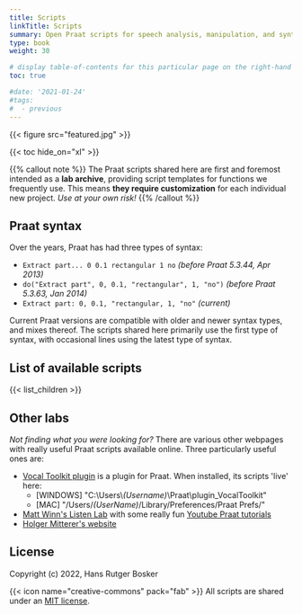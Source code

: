 ```yaml
---
title: Scripts
linkTitle: Scripts
summary: Open Praat scripts for speech analysis, manipulation, and synthesis
type: book
weight: 30

# display table-of-contents for this particular page on the right-hand side?
toc: true

#date: '2021-01-24'
#tags:
#  - previous
---
```


{{< figure src="featured.jpg" >}}

{{< toc hide_on="xl" >}}

{{% callout note %}}
The Praat scripts shared here are first and foremost intended as a **lab archive**, providing script templates for functions we frequently use. This means **they require customization** for each individual new project. *Use at your own risk!*
{{% /callout %}}

## Praat syntax

Over the years, Praat has had three types of syntax:
- `Extract part... 0 0.1 rectangular 1 no` *(before Praat 5.3.44, Apr 2013)*
- `do("Extract part", 0, 0.1, "rectangular", 1, "no")` *(before Praat 5.3.63, Jan 2014)*
- `Extract part: 0, 0.1, "rectangular, 1, "no"` *(current)*

Current Praat versions are compatible with older and newer syntax types, and mixes thereof. The scripts shared here primarily use the first type of syntax, with occasional lines using the latest type of syntax.

## List of available scripts

{{< list_children >}}

## Other labs

*Not finding what you were looking for?* There are various other webpages with really useful Praat scripts available online. Three particularly useful ones are:
- [Vocal Toolkit plugin](http://www.praatvocaltoolkit.com/) is a plugin for Praat. When installed, its scripts 'live' here:
  - [WINDOWS] "C:\Users\\*(Username)*\Praat\plugin_VocalToolkit"
  - [MAC] "/Users/*(UserName)*/Library/Preferences/Praat Prefs/"
- [Matt Winn's Listen Lab](http://www.mattwinn.com/praat.html) with some really fun [Youtube Praat tutorials](https://www.youtube.com/playlist?list=PL6niCBwOhjHga4bCS83VJ2uKzQ8ZjEVeG)
- [Holger Mitterer's website](http://holgermitterer.eu/research.html)

## License

Copyright (c) 2022, Hans Rutger Bosker

{{< icon name="creative-commons" pack="fab" >}} All scripts are shared under an [MIT license](https://en.wikipedia.org/wiki/MIT_License#License_terms).
